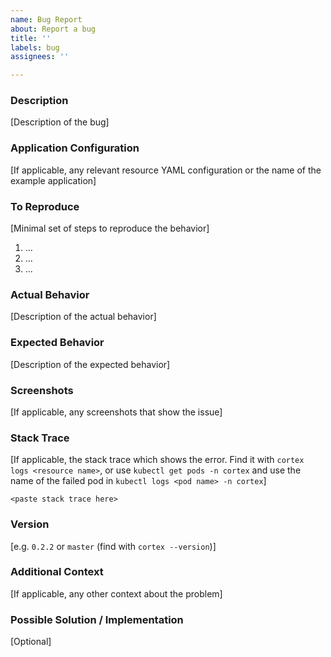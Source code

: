 ```yaml
---
name: Bug Report
about: Report a bug
title: ''
labels: bug
assignees: ''

---
```


<!--- Please fill out the sections, deleting any that are not applicable -->

### Description

[Description of the bug]

### Application Configuration

[If applicable, any relevant resource YAML configuration or the name of the example application]

### To Reproduce

[Minimal set of steps to reproduce the behavior]

1. ...
2. ...
3. ...

### Actual Behavior

[Description of the actual behavior]

### Expected Behavior

[Description of the expected behavior]

### Screenshots

[If applicable, any screenshots that show the issue]

### Stack Trace

[If applicable, the stack trace which shows the error. Find it with `cortex logs <resource name>`, or use `kubectl get pods -n cortex` and use the name of the failed pod in `kubectl logs <pod name> -n cortex`]

```
<paste stack trace here>
```

### Version

[e.g. `0.2.2` or `master` (find with `cortex --version`)]

### Additional Context

[If applicable, any other context about the problem]

### Possible Solution / Implementation

[Optional]

